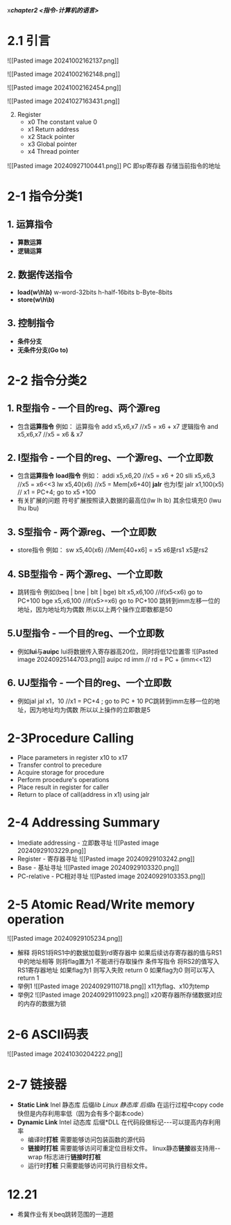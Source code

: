 x***chapter2 <指令-计算机的语言>***
# 2.1 引言

![[Pasted image 20241002162137.png]]

![[Pasted image 20241002162148.png]]

![[Pasted image 20241002162454.png]]

![[Pasted image 20241027163431.png]]

2. Register
	* x0 The constant value 0
	* x1 Return address
	* x2 Stack pointer
	* x3 Global pointer
	* x4 Thread pointer

![[Pasted image 20240927100441.png]]
PC 即sp寄存器 存储当前指令的地址
# 2-1 指令分类1
## 1. **运算指令**
- **算数运算**
- **逻辑运算**

## 2. 数据传送指令
- **load(w\h\b)**
	w-word-32bits
	h-half-16bits
	b-Byte-8bits
- **store(w\h\b)**

## 3. 控制指令
- **条件分支**
- **无条件分支(Go to)**

# 2-2 指令分类2
## 1. R型指令 - 一个目的reg、两个源reg
- 包含**运算指令**
	例如：
	运算指令 add x5,x6,x7 //x5 = x6 + x7
	逻辑指令 and x5,x6,x7 //x5 = x6 & x7

## 2. I型指令 - 一个目的reg、一个源reg、一个立即数
- 包含**运算指令** **load指令**
	例如：
	addi x5,x6,20   //x5 = x6 + 20
	slli    x5,x6,3     //x5 = x6<<3
	lw     x5,40(x6) //x5 = Mem[x6+40]
	**jalr** 也为I型 
	jalr x1,100(x5)  // x1 = PC+4; go to x5 +100
- 有关扩展的问题
	符号扩展按照读入数据的最高位(lw lh lb)
	其余位填充0 (lwu lhu lbu)

## 3. S型指令 - 两个源reg、一个立即数
- store指令
	例如：
	sw x5,40(x6)  //Mem[40+x6] = x5
	x6是rs1
	x5是rs2

## 4. SB型指令 - 两个源reg、一个立即数
- 跳转指令
	例如(beq | bne | blt | bge)
	blt x5,x6,100   //if(x5<x6) go to PC+100
	bge x5,x6,100 //if(x5>=x6) go to PC+100 
	跳转到imm左移一位的地址，因为地址均为偶数
	所以以上两个操作立即数都是50
	
## 5.U型指令 - 一个目的reg、一个立即数
- 例如**lui**与**auipc**
	lui将数据传入寄存器高20位，同时将低12位置零
	![[Pasted image 20240925144703.png]]
	auipc rd imm   // rd = PC + (imm<<12)

## 6. UJ型指令 - 一个目的reg、一个立即数
- 例如jal
	jal x1，10  //x1 = PC+4 ; go to PC + 10
	PC跳转到imm左移一位的地址，因为地址均为偶数
	所以以上操作的立即数是5
# 2-3Procedure Calling
- Place parameters in register x10 to x17
- Transfer control to precedure
- Acquire storage for procedure
- Perform procedure's operations
- Place result in register for caller
- Return to place of call(address in x1) using jalr

# 2-4 Addressing Summary
- Imediate addressing - 立即数寻址
	![[Pasted image 20240929103229.png]]
- Register - 寄存器寻址
	![[Pasted image 20240929103242.png]]
- Base - 基址寻址
	![[Pasted image 20240929103320.png]]
- PC-relative - PC相对寻址
	![[Pasted image 20240929103353.png]]

# 2-5 Atomic Read/Write memory operation
![[Pasted image 20240929105234.png]]
- 解释
	将RS1将RS1中的数据加载到rd寄存器中
	如果后续访存寄存器的值与RS1中的地址相等
	则将flag置为1 不能进行存取操作
	条件写指令 将RS2的值写入RS1寄存器地址
	如果flag为1 则写入失败 return 0
	如果flag为0 则可以写入 return 1 
- 举例1
	![[Pasted image 20240929110718.png]]
	x11为flag、x10为temp
- 举例2
	![[Pasted image 20240929110923.png]]
	x20寄存器所存储数据对应的内存的数据为锁
# 2-6 ASCII码表
![[Pasted image 20241030204222.png]]

# 2-7 链接器
- **Static Link**
	Inel 静态库 后缀*lib
	Linux 静态库 后缀*a
	在运行过程中copy code 快但是内存利用率低（因为会有多个副本code）
- **Dynamic Link**
	Intel 动态库 后缀*DLL 
	在代码段做标记---可以提高内存利用率
	- 编译时**打桩**
		需要能够访问包装函数的源代码
	- **链接时打桩**
		需要能够访问可重定位目标文件。 linux静态**链接**器支持用--wrap f标志进行**链接时打桩**
	- 运行时**打桩**
		只需要能够访问可执行目标文件。



# 12.21
- 希冀作业有关beq跳转范围的一道题